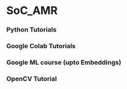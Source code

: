 # SoC_AMR
### Python Tutorials
### Google Colab Tutorials
### Google ML course (upto Embeddings)
### OpenCV Tutorial

